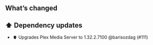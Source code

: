 ## What’s changed

## ⬆️ Dependency updates

- ⬆️ Upgrades Plex Media Server to 1.32.2.7100 @barisozdag (#111)
